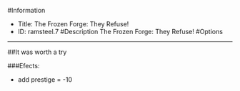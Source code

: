 #Information
 - Title: The Frozen Forge: They Refuse!
 - ID: ramsteel.7
#Description
The Frozen Forge: They Refuse!
#Options

___
##It was worth a try

###Efects:<ul><li>add prestige = -10</li></ul>
